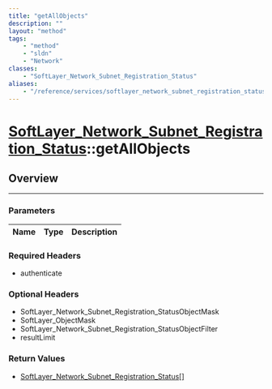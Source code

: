 ```yaml
---
title: "getAllObjects"
description: ""
layout: "method"
tags:
    - "method"
    - "sldn"
    - "Network"
classes:
    - "SoftLayer_Network_Subnet_Registration_Status"
aliases:
    - "/reference/services/softlayer_network_subnet_registration_status/getAllObjects"
---
```

# [SoftLayer_Network_Subnet_Registration_Status](/reference/services/SoftLayer_Network_Subnet_Registration_Status)::getAllObjects




## Overview 


-----

### Parameters 
|Name | Type | Description |
| --- | --- | --- |


### Required Headers
* authenticate


### Optional Headers
* SoftLayer_Network_Subnet_Registration_StatusObjectMask
* SoftLayer_ObjectMask
* SoftLayer_Network_Subnet_Registration_StatusObjectFilter
* resultLimit

### Return Values
* <a href='/reference/datatypes/SoftLayer_Network_Subnet_Registration_Status'>SoftLayer_Network_Subnet_Registration_Status[] </a>





